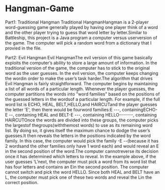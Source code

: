 # Hangman-Game
Part1: Traditional Hangman
Traditional HangmanHangman is a 2-player word-guessing game generally played by having one player think of a word and the other player trying to guess that word letter by letter.Similar to Battleship, this project is a Java program a computer versus userversion of the game. The computer will pick a random word from a dictionary that I provied in the file. 

Part2: Evil Hangman
Evil HangmanThe evil version of this game basically exploits the computer’s ability to store a large amount of information. In the traditional version of the game, the computer has to stick to the original word as the user guesses. In the evil version, the computer keeps changing the wordin order to make the user’s task harder.The algorithm that drives Evil Hangman is fairly straightforward. The computer begins by maintaining a list of all words of a particular length. Whenever the player guesses, the computer partitions the words into "word families" based on the positions of the guessed letters in the wordsof a particular length. 
For example, if the full word list is ECHO, HEAL, BELT,HELLO,and HAIRCUTand the player guesses the letter 'E', then there would be fourword families:E ---, containingECHO-E --, containing HEAL and BELT-E ---, containing HELLO-------, containing HAIRCUTOnce the words are divided into these groups, the computer picks the largestof thegroups(withthemost words) to use as its remaining word list. By doing so, it gives itself the maximum chance to dodge the user’s guesses.It then reveals the letters in the positions indicated by the word family. In this case, the computer would pick the family -E --(because it has 2 wordsand the other families only have 1 word each) and would reveal an E in the second position of the word.The computer cannotreverse its decision once it has determined which letters to reveal. In the example above, if the user guesses ‘L’next, the computer must pick a word from its word list that has four letters and contains an Ein the second position. The computer cannot switch and pick the word HELLO. Since both HEAL and BELT have 
an L, the computer must pick one of these two words and reveal the Lin the correct position.
